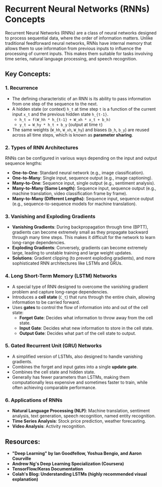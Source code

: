 # Recurrent Neural Networks (RNNs) Concepts

Recurrent Neural Networks (RNNs) are a class of neural networks designed to process sequential data, where the order of information matters. Unlike traditional feedforward neural networks, RNNs have internal memory that allows them to use information from previous inputs to influence the processing of current inputs. This makes them suitable for tasks involving time series, natural language processing, and speech recognition.

## Key Concepts:

### 1. Recurrence

*   The defining characteristic of an RNN is its ability to pass information from one step of the sequence to the next.
*   A hidden state (or context) `h_t` at time step `t` is a function of the current input `x_t` and the previous hidden state `h_{t-1}`.
    *   `h_t = f(W_hh * h_{t-1} + W_xh * x_t + b_h)`
    *   `y_t = W_hy * h_t + b_y` (output at time `t`)
*   The same weights (`W_hh`, `W_xh`, `W_hy`) and biases (`b_h`, `b_y`) are reused across all time steps, which is known as **parameter sharing**.

### 2. Types of RNN Architectures

RNNs can be configured in various ways depending on the input and output sequence lengths:

*   **One-to-One**: Standard neural network (e.g., image classification).
*   **One-to-Many**: Single input, sequence output (e.g., image captioning).
*   **Many-to-One**: Sequence input, single output (e.g., sentiment analysis).
*   **Many-to-Many (Same Length)**: Sequence input, sequence output (e.g., machine translation, video classification frame by frame).
*   **Many-to-Many (Different Lengths)**: Sequence input, sequence output (e.g., sequence-to-sequence models for machine translation).

### 3. Vanishing and Exploding Gradients

*   **Vanishing Gradients**: During backpropagation through time (BPTT), gradients can become extremely small as they propagate backward through many time steps. This makes it difficult for the network to learn long-range dependencies.
*   **Exploding Gradients**: Conversely, gradients can become extremely large, leading to unstable training and large weight updates.
*   **Solutions**: Gradient clipping (to prevent exploding gradients), and more sophisticated RNN architectures like LSTMs and GRUs.

### 4. Long Short-Term Memory (LSTM) Networks

*   A special type of RNN designed to overcome the vanishing gradient problem and capture long-range dependencies.
*   Introduces a **cell state** (`C_t`) that runs through the entire chain, allowing information to be carried forward.
*   Uses **gates** to control the flow of information into and out of the cell state:
    *   **Forget Gate**: Decides what information to throw away from the cell state.
    *   **Input Gate**: Decides what new information to store in the cell state.
    *   **Output Gate**: Decides what part of the cell state to output.

### 5. Gated Recurrent Unit (GRU) Networks

*   A simplified version of LSTMs, also designed to handle vanishing gradients.
*   Combines the forget and input gates into a single **update gate**.
*   Combines the cell state and hidden state.
*   Generally has fewer parameters than LSTMs, making them computationally less expensive and sometimes faster to train, while often achieving comparable performance.

### 6. Applications of RNNs

*   **Natural Language Processing (NLP)**: Machine translation, sentiment analysis, text generation, speech recognition, named entity recognition.
*   **Time Series Analysis**: Stock price prediction, weather forecasting.
*   **Video Analysis**: Activity recognition.

## Resources:

*   **"Deep Learning" by Ian Goodfellow, Yoshua Bengio, and Aaron Courville**
*   **Andrew Ng's Deep Learning Specialization (Coursera)**
*   **TensorFlow/Keras Documentation**
*   **Colah's Blog: Understanding LSTMs (highly recommended visual explanation)**
